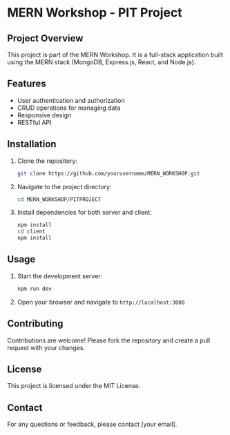 # MERN Workshop - PIT Project

## Project Overview
This project is part of the MERN Workshop. It is a full-stack application built using the MERN stack (MongoDB, Express.js, React, and Node.js).

## Features
- User authentication and authorization
- CRUD operations for managing data
- Responsive design
- RESTful API

## Installation
1. Clone the repository:
    ```bash
    git clone https://github.com/yourusername/MERN_WORKSHOP.git
    ```
2. Navigate to the project directory:
    ```bash
    cd MERN_WORKSHOP/PITPROJECT
    ```
3. Install dependencies for both server and client:
    ```bash
    npm install
    cd client
    npm install
    ```

## Usage
1. Start the development server:
    ```bash
    npm run dev
    ```
2. Open your browser and navigate to `http://localhost:3000`

## Contributing
Contributions are welcome! Please fork the repository and create a pull request with your changes.

## License
This project is licensed under the MIT License.

## Contact
For any questions or feedback, please contact [your email].
